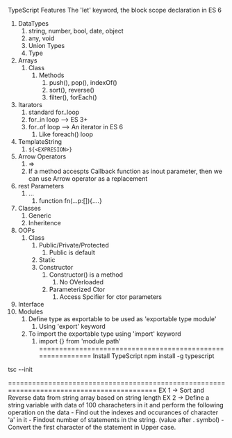 TypeScript Features
The 'let' keyword, the block scope declaration in ES 6
1. DataTypes
   1. string, number, bool, date, object
   2. any, void
   3. Union Types
   4. Type 
2. Arrays
   1. Class
      1. Methods
         1. push(), pop(), indexOf()
         2. sort(), reverse()
         3. filter(), forEach()
3. Itarators
   1. standard for..loop
   2. for..in loop --> ES 3+
   3. for..of loop --> An iterator in ES 6
      1. Like foreach() loop
4. TemplateString
   1. `${<EXPRESION>}` 
5. Arrow Operators
   1. =>
   2. If a method accespts Callback function as inout parameter, then we can use Arrow operator as a replacement
6. rest Parameters
   1. ...
      1. function fn(...p:[]){....}
7. Classes
   1. Generic
   2. Inheritence
8. OOPs
   1. Class
      1. Public/Private/Protected
         1. Public is default
      2. Static
      3. Constructor
         1. Constructor() is a  method
            1. No OVerloaded 
         2. Parameterized Ctor
            1. Access Spcifier for ctor parameters
9.  Interface
10. Modules
    1.  Define type as exportable to be used as 'exportable type module'   
        1.  Using 'export' keyword
    2.  To import the exportable type using 'import' keyword
        1.  import {<TYPE>} from 'module path'
===========================================================
Install TypeScript
npm install -g typescript

tsc --init

===========================================================================================
EX 1 -> Sort and Reverse data from string array based on string length
EX 2 -> Define a string variable with data of 100 characheters in it and perform the following operation on the data
      - Find out the indexes and occurances of character 'a' in it
      - Findout number of statements in the string. (value after . symbol) 
      - Convert the first character of the statement in Upper case.




















